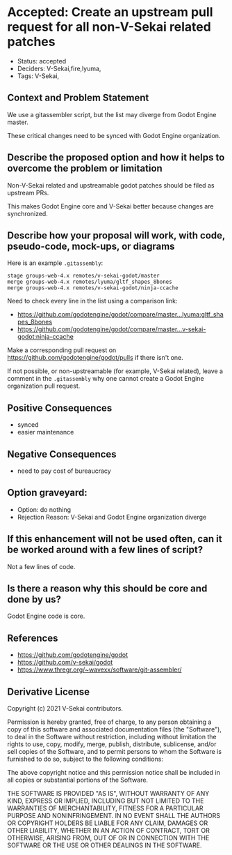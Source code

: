 # Accepted: Create an upstream pull request for all non-V-Sekai related patches

- Status: accepted <!-- draft | rejected | accepted | deprecated | superseded by -->
- Deciders: V-Sekai,fire,lyuma,
- Tags: V-Sekai,

## Context and Problem Statement

We use a gitassembler script, but the list may diverge from Godot Engine master.

These critical changes need to be synced with Godot Engine organization.

## Describe the proposed option and how it helps to overcome the problem or limitation

Non-V-Sekai related and upstreamable godot patches should be filed as upstream PRs.

This makes Godot Engine core and V-Sekai better because changes are synchronized.

## Describe how your proposal will work, with code, pseudo-code, mock-ups, or diagrams

Here is an example `.gitassembly`:

```
stage groups-web-4.x remotes/v-sekai-godot/master
merge groups-web-4.x remotes/lyuma/gltf_shapes_8bones
merge groups-web-4.x remotes/v-sekai-godot/ninja-ccache
```

Need to check every line in the list using a comparison link:

- <https://github.com/godotengine/godot/compare/master...lyuma:gltf_shapes_8bones>
- <https://github.com/godotengine/godot/compare/master...v-sekai-godot:ninja-ccache>

Make a corresponding pull request on <https://github.com/godotengine/godot/pulls> if there isn't one.

If not possible, or non-upstreamable (for example, V-Sekai related), leave a comment in the `.gitassembly` why one cannot create a Godot Engine organization pull request.

## Positive Consequences <!-- optional -->

- synced
- easier maintenance

## Negative Consequences <!-- optional -->

- need to pay cost of bureaucracy

## Option graveyard: <!-- same as above -->

- Option: do nothing
- Rejection Reason: V-Sekai and Godot Engine organization diverge

## If this enhancement will not be used often, can it be worked around with a few lines of script?

Not a few lines of code.

## Is there a reason why this should be core and done by us?

Godot Engine code is core.

## References <!-- optional -->

- <https://github.com/godotengine/godot>
- <https://github.com/v-sekai/godot>
- <https://www.thregr.org/~wavexx/software/git-assembler/>

## Derivative License

Copyright (c) 2021 V-Sekai contributors.

Permission is hereby granted, free of charge, to any person obtaining a copy
of this software and associated documentation files (the "Software"), to deal
in the Software without restriction, including without limitation the rights
to use, copy, modify, merge, publish, distribute, sublicense, and/or sell
copies of the Software, and to permit persons to whom the Software is
furnished to do so, subject to the following conditions:

The above copyright notice and this permission notice shall be included in all
copies or substantial portions of the Software.

THE SOFTWARE IS PROVIDED "AS IS", WITHOUT WARRANTY OF ANY KIND, EXPRESS OR
IMPLIED, INCLUDING BUT NOT LIMITED TO THE WARRANTIES OF MERCHANTABILITY,
FITNESS FOR A PARTICULAR PURPOSE AND NONINFRINGEMENT. IN NO EVENT SHALL THE
AUTHORS OR COPYRIGHT HOLDERS BE LIABLE FOR ANY CLAIM, DAMAGES OR OTHER
LIABILITY, WHETHER IN AN ACTION OF CONTRACT, TORT OR OTHERWISE, ARISING FROM,
OUT OF OR IN CONNECTION WITH THE SOFTWARE OR THE USE OR OTHER DEALINGS IN THE
SOFTWARE.
